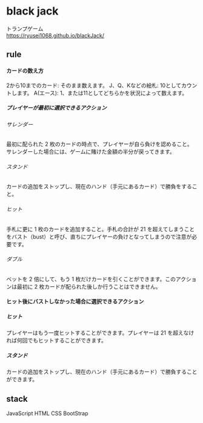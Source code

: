# black jack
トランプゲーム  
<https://ryusei1068.github.io/blackJack/>


## rule
#### カードの数え方  
2から10までのカード: そのまま数えます。
J、Q、Kなどの絵札: 10としてカウントします。
A(エース): 1、または11としてどちらかを状況によって数えます。
  
##### プレイヤーが最初に選択できるアクション  
###### サレンダー  
最初に配られた 2 枚のカードの時点で、プレイヤーが自ら負けを認めること。サレンダーした場合には、ゲームに賭けた金額の半分が戻ってきます。  

###### スタンド  
カードの追加をストップし、現在のハンド（手元にあるカード）で勝負をすること。  

###### ヒット  
手札に更に 1 枚のカードを追加すること。手札の合計が 21 を超えてしまうことをバスト（bust）と呼び、直ちにプレイヤーの負けとなってしまうので注意が必要です。  

###### ダブル  
ベットを 2 倍にして、もう 1 枚だけカードを引くことができます。このアクションは最初に 2 枚カードが配られた後しか行うことはできません。  

#### ヒット後にバストしなかった場合に選択できるアクション  
##### ヒット  
プレイヤーはもう一度ヒットすることができます。プレイヤーは 21 を超えなければ何回でもヒットすることができます。  

##### スタンド  
カードの追加をストップし、現在のハンド（手元にあるカード）で勝負することができます。 


## stack
JavaScript
HTML
CSS
BootStrap
